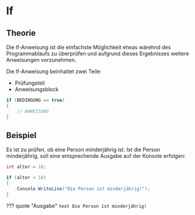 # If

## Theorie
Die If-Anweisung ist die einfachste Möglichkeit etwas wärehnd des Programmablaufs zu überprüfen und aufgrund dieses Ergebnisses weitere Anweisungen vorzunehmen.

Die If-Anweisung beinhaltet zwei Teile:
- Prüfungsteil
- Anweisungsblock

```cs
if (BEDINGUNG == true)
{
    // ANWEISUNG
}
```

## Beispiel
Es ist zu prüfen, ob eine Person minderjährig ist. Ist die Person minderjährig, soll eine entsprechende Ausgabe auf der Konsole erfolgen:

```cs
int alter = 16;

if (alter < 18)
{
    Console.WriteLine("Die Person ist minderjährig!");
}
```

??? quote "Ausgabe"
    ``` text
    Die Person ist minderjährig!
    ```
